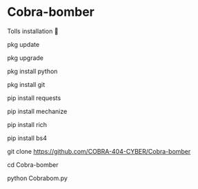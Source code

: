 # Cobra-bomber

Tolls installation 🔰

pkg update

pkg upgrade

pkg install python

pkg install git

pip install requests

pip install mechanize

pip install rich 

pip install bs4

git clone https://github.com/COBRA-404-CYBER/Cobra-bomber

cd Cobra-bomber

python Cobrabom.py
